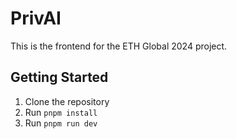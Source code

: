 # PrivAI

This is the frontend for the ETH Global 2024 project.

## Getting Started

1. Clone the repository
2. Run `pnpm install`
3. Run `pnpm run dev`
